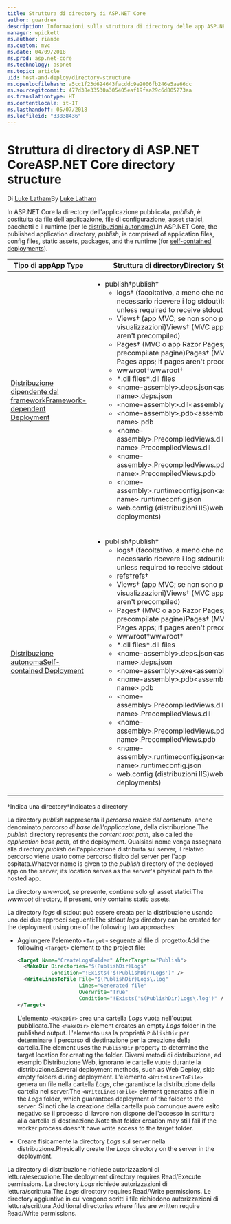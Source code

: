 ```yaml
---
title: Struttura di directory di ASP.NET Core
author: guardrex
description: Informazioni sulla struttura di directory delle app ASP.NET Core pubblicate.
manager: wpickett
ms.author: riande
ms.custom: mvc
ms.date: 04/09/2018
ms.prod: asp.net-core
ms.technology: aspnet
ms.topic: article
uid: host-and-deploy/directory-structure
ms.openlocfilehash: a5cc1f23d624643facddc9e2006fb246e5ae66dc
ms.sourcegitcommit: 477d38e33530a305405eaf19faa29c6d805273aa
ms.translationtype: HT
ms.contentlocale: it-IT
ms.lasthandoff: 05/07/2018
ms.locfileid: "33838436"
---
```

# <a name="aspnet-core-directory-structure"></a><span data-ttu-id="b11a3-103">Struttura di directory di ASP.NET Core</span><span class="sxs-lookup"><span data-stu-id="b11a3-103">ASP.NET Core directory structure</span></span>

<span data-ttu-id="b11a3-104">Di [Luke Latham](https://github.com/guardrex)</span><span class="sxs-lookup"><span data-stu-id="b11a3-104">By [Luke Latham](https://github.com/guardrex)</span></span>

<span data-ttu-id="b11a3-105">In ASP.NET Core la directory dell'applicazione pubblicata, *publish*, è costituita da file dell'applicazione, file di configurazione, asset statici, pacchetti e il runtime (per le [distribuzioni autonome](/dotnet/core/deploying/#self-contained-deployments-scd)).</span><span class="sxs-lookup"><span data-stu-id="b11a3-105">In ASP.NET Core, the published application directory, *publish*, is comprised of application files, config files, static assets, packages, and the runtime (for [self-contained deployments](/dotnet/core/deploying/#self-contained-deployments-scd)).</span></span>


| <span data-ttu-id="b11a3-106">Tipo di app</span><span class="sxs-lookup"><span data-stu-id="b11a3-106">App Type</span></span> | <span data-ttu-id="b11a3-107">Struttura di directory</span><span class="sxs-lookup"><span data-stu-id="b11a3-107">Directory Structure</span></span> |
| -------- | ------------------- |
| [<span data-ttu-id="b11a3-108">Distribuzione dipendente dal framework</span><span class="sxs-lookup"><span data-stu-id="b11a3-108">Framework-dependent Deployment</span></span>](/dotnet/core/deploying/#framework-dependent-deployments-fdd) | <ul><li><span data-ttu-id="b11a3-109">publish&dagger;</span><span class="sxs-lookup"><span data-stu-id="b11a3-109">publish&dagger;</span></span><ul><li><span data-ttu-id="b11a3-110">logs&dagger; (facoltativo, a meno che non sia necessario ricevere i log stdout)</span><span class="sxs-lookup"><span data-stu-id="b11a3-110">logs&dagger; (optional unless required to receive stdout logs)</span></span></li><li><span data-ttu-id="b11a3-111">Views&dagger; (app MVC; se non sono precompilate visualizzazioni)</span><span class="sxs-lookup"><span data-stu-id="b11a3-111">Views&dagger; (MVC apps; if views aren't precompiled)</span></span></li><li><span data-ttu-id="b11a3-112">Pages&dagger; (MVC o app Razor Pages; se non sono precompilate pagine)</span><span class="sxs-lookup"><span data-stu-id="b11a3-112">Pages&dagger; (MVC or Razor Pages apps; if pages aren't precompiled)</span></span></li><li><span data-ttu-id="b11a3-113">wwwroot&dagger;</span><span class="sxs-lookup"><span data-stu-id="b11a3-113">wwwroot&dagger;</span></span></li><li><span data-ttu-id="b11a3-114">\*\.dll files</span><span class="sxs-lookup"><span data-stu-id="b11a3-114">\*\.dll files</span></span></li><li><span data-ttu-id="b11a3-115">\<nome-assembly>.deps.json</span><span class="sxs-lookup"><span data-stu-id="b11a3-115">\<assembly-name>.deps.json</span></span></li><li><span data-ttu-id="b11a3-116">\<nome-assembly>.dll</span><span class="sxs-lookup"><span data-stu-id="b11a3-116">\<assembly-name>.dll</span></span></li><li><span data-ttu-id="b11a3-117">\<nome-assembly>.pdb</span><span class="sxs-lookup"><span data-stu-id="b11a3-117">\<assembly-name>.pdb</span></span></li><li><span data-ttu-id="b11a3-118">\<nome-assembly>.PrecompiledViews.dll</span><span class="sxs-lookup"><span data-stu-id="b11a3-118">\<assembly-name>.PrecompiledViews.dll</span></span></li><li><span data-ttu-id="b11a3-119">\<nome-assembly>.PrecompiledViews.pdb</span><span class="sxs-lookup"><span data-stu-id="b11a3-119">\<assembly-name>.PrecompiledViews.pdb</span></span></li><li><span data-ttu-id="b11a3-120">\<nome-assembly>.runtimeconfig.json</span><span class="sxs-lookup"><span data-stu-id="b11a3-120">\<assembly-name>.runtimeconfig.json</span></span></li><li><span data-ttu-id="b11a3-121">web.config (distribuzioni IIS)</span><span class="sxs-lookup"><span data-stu-id="b11a3-121">web.config (IIS deployments)</span></span></li></ul></li></ul> |
| [<span data-ttu-id="b11a3-122">Distribuzione autonoma</span><span class="sxs-lookup"><span data-stu-id="b11a3-122">Self-contained Deployment</span></span>](/dotnet/core/deploying/#self-contained-deployments-scd) | <ul><li><span data-ttu-id="b11a3-123">publish&dagger;</span><span class="sxs-lookup"><span data-stu-id="b11a3-123">publish&dagger;</span></span><ul><li><span data-ttu-id="b11a3-124">logs&dagger; (facoltativo, a meno che non sia necessario ricevere i log stdout)</span><span class="sxs-lookup"><span data-stu-id="b11a3-124">logs&dagger; (optional unless required to receive stdout logs)</span></span></li><li><span data-ttu-id="b11a3-125">refs&dagger;</span><span class="sxs-lookup"><span data-stu-id="b11a3-125">refs&dagger;</span></span></li><li><span data-ttu-id="b11a3-126">Views&dagger; (app MVC; se non sono precompilate visualizzazioni)</span><span class="sxs-lookup"><span data-stu-id="b11a3-126">Views&dagger; (MVC apps; if views aren't precompiled)</span></span></li><li><span data-ttu-id="b11a3-127">Pages&dagger; (MVC o app Razor Pages; se non sono precompilate pagine)</span><span class="sxs-lookup"><span data-stu-id="b11a3-127">Pages&dagger; (MVC or Razor Pages apps; if pages aren't precompiled)</span></span></li><li><span data-ttu-id="b11a3-128">wwwroot&dagger;</span><span class="sxs-lookup"><span data-stu-id="b11a3-128">wwwroot&dagger;</span></span></li><li><span data-ttu-id="b11a3-129">\*.dll files</span><span class="sxs-lookup"><span data-stu-id="b11a3-129">\*.dll files</span></span></li><li><span data-ttu-id="b11a3-130">\<nome-assembly>.deps.json</span><span class="sxs-lookup"><span data-stu-id="b11a3-130">\<assembly-name>.deps.json</span></span></li><li><span data-ttu-id="b11a3-131">\<nome-assembly>.exe</span><span class="sxs-lookup"><span data-stu-id="b11a3-131">\<assembly-name>.exe</span></span></li><li><span data-ttu-id="b11a3-132">\<nome-assembly>.pdb</span><span class="sxs-lookup"><span data-stu-id="b11a3-132">\<assembly-name>.pdb</span></span></li><li><span data-ttu-id="b11a3-133">\<nome-assembly>.PrecompiledViews.dll</span><span class="sxs-lookup"><span data-stu-id="b11a3-133">\<assembly-name>.PrecompiledViews.dll</span></span></li><li><span data-ttu-id="b11a3-134">\<nome-assembly>.PrecompiledViews.pdb</span><span class="sxs-lookup"><span data-stu-id="b11a3-134">\<assembly-name>.PrecompiledViews.pdb</span></span></li><li><span data-ttu-id="b11a3-135">\<nome-assembly>.runtimeconfig.json</span><span class="sxs-lookup"><span data-stu-id="b11a3-135">\<assembly-name>.runtimeconfig.json</span></span></li><li><span data-ttu-id="b11a3-136">web.config (distribuzioni IIS)</span><span class="sxs-lookup"><span data-stu-id="b11a3-136">web.config (IIS deployments)</span></span></li></ul></li></ul> |

<span data-ttu-id="b11a3-137">&dagger;Indica una directory</span><span class="sxs-lookup"><span data-stu-id="b11a3-137">&dagger;Indicates a directory</span></span>

<span data-ttu-id="b11a3-138">La directory *publish* rappresenta il *percorso radice del contenuto*, anche denominato *percorso di base dell'applicazione*, della distribuzione.</span><span class="sxs-lookup"><span data-stu-id="b11a3-138">The *publish* directory represents the *content root path*, also called the *application base path*, of the deployment.</span></span> <span data-ttu-id="b11a3-139">Qualsiasi nome venga assegnato alla directory *publish* dell'applicazione distribuita sul server, il relativo percorso viene usato come percorso fisico del server per l'app ospitata.</span><span class="sxs-lookup"><span data-stu-id="b11a3-139">Whatever name is given to the *publish* directory of the deployed app on the server, its location serves as the server's physical path to the hosted app.</span></span>

<span data-ttu-id="b11a3-140">La directory *wwwroot*, se presente, contiene solo gli asset statici.</span><span class="sxs-lookup"><span data-stu-id="b11a3-140">The *wwwroot* directory, if present, only contains static assets.</span></span>

<span data-ttu-id="b11a3-141">La directory *logs* di stdout può essere creata per la distribuzione usando uno dei due approcci seguenti:</span><span class="sxs-lookup"><span data-stu-id="b11a3-141">The stdout *logs* directory can be created for the deployment using one of the following two approaches:</span></span>

* <span data-ttu-id="b11a3-142">Aggiungere l'elemento `<Target>` seguente al file di progetto:</span><span class="sxs-lookup"><span data-stu-id="b11a3-142">Add the following `<Target>` element to the project file:</span></span>

   ```xml
   <Target Name="CreateLogsFolder" AfterTargets="Publish">
     <MakeDir Directories="$(PublishDir)Logs" 
              Condition="!Exists('$(PublishDir)Logs')" />
     <WriteLinesToFile File="$(PublishDir)Logs\.log" 
                       Lines="Generated file" 
                       Overwrite="True" 
                       Condition="!Exists('$(PublishDir)Logs\.log')" />
   </Target>
   ```

   <span data-ttu-id="b11a3-143">L'elemento `<MakeDir>` crea una cartella *Logs* vuota nell'output pubblicato.</span><span class="sxs-lookup"><span data-stu-id="b11a3-143">The `<MakeDir>` element creates an empty *Logs* folder in the published output.</span></span> <span data-ttu-id="b11a3-144">L'elemento usa la proprietà `PublishDir` per determinare il percorso di destinazione per la creazione della cartella.</span><span class="sxs-lookup"><span data-stu-id="b11a3-144">The element uses the `PublishDir` property to determine the target location for creating the folder.</span></span> <span data-ttu-id="b11a3-145">Diversi metodi di distribuzione, ad esempio Distribuzione Web, ignorano le cartelle vuote durante la distribuzione.</span><span class="sxs-lookup"><span data-stu-id="b11a3-145">Several deployment methods, such as Web Deploy, skip empty folders during deployment.</span></span> <span data-ttu-id="b11a3-146">L'elemento `<WriteLinesToFile>` genera un file nella cartella *Logs*, che garantisce la distribuzione della cartella nel server.</span><span class="sxs-lookup"><span data-stu-id="b11a3-146">The `<WriteLinesToFile>` element generates a file in the *Logs* folder, which guarantees deployment of the folder to the server.</span></span> <span data-ttu-id="b11a3-147">Si noti che la creazione della cartella può comunque avere esito negativo se il processo di lavoro non dispone dell'accesso in scrittura alla cartella di destinazione.</span><span class="sxs-lookup"><span data-stu-id="b11a3-147">Note that folder creation may still fail if the worker process doesn't have write access to the target folder.</span></span>

* <span data-ttu-id="b11a3-148">Creare fisicamente la directory *Logs* sul server nella distribuzione.</span><span class="sxs-lookup"><span data-stu-id="b11a3-148">Physically create the *Logs* directory on the server in the deployment.</span></span>

<span data-ttu-id="b11a3-149">La directory di distribuzione richiede autorizzazioni di lettura/esecuzione.</span><span class="sxs-lookup"><span data-stu-id="b11a3-149">The deployment directory requires Read/Execute permissions.</span></span> <span data-ttu-id="b11a3-150">La directory *Logs* richiede autorizzazioni di lettura/scrittura.</span><span class="sxs-lookup"><span data-stu-id="b11a3-150">The *Logs* directory requires Read/Write permissions.</span></span> <span data-ttu-id="b11a3-151">Le directory aggiuntive in cui vengono scritti i file richiedono autorizzazioni di lettura/scrittura.</span><span class="sxs-lookup"><span data-stu-id="b11a3-151">Additional directories where files are written require Read/Write permissions.</span></span>
